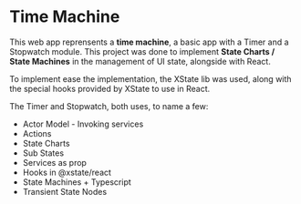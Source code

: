 # Time Machine

This web app reprensents a **time machine**, a basic app with a Timer and a Stopwatch module.
This project was done to implement **State Charts / State Machines** in the management of UI state, alongside with React.

To implement ease the implementation, the XState lib was used, along with the special hooks provided by XState to use in React.

The Timer and Stopwatch, both uses, to name a few:

- Actor Model - Invoking services
- Actions
- State Charts
- Sub States
- Services as prop
- Hooks in @xstate/react
- State Machines + Typescript
- Transient State Nodes
